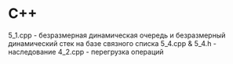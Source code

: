 # C++
5_1.cpp - безразмерная динамическая очередь и безразмерный динамический стек на базе связного списка
5_4.cpp & 5_4.h - наследование
4_2.cpp - перегрузка операций
